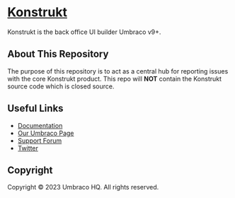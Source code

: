# [Konstrukt](https://getkonstrukt.net)

Konstrukt is the back office UI builder Umbraco v9+.

## About This Repository

The purpose of this repository is to act as a central hub for reporting issues with the core Konstrukt product. This repo will **NOT** contain the Konstrukt source code which is closed source.

## Useful Links

* [Documentation](https://docs.getkonstrukt.net/)
* [Our Umbraco Page](https://our.umbraco.com/packages/backoffice-extensions/konstrukt/)
* [Support Forum](https://our.umbraco.com/packages/backoffice-extensions/konstrukt/konstrukt-support/)
* [Twitter](https://twitter.com/outfielddigital)

## Copyright

Copyright © 2023 Umbraco HQ. All rights reserved.
